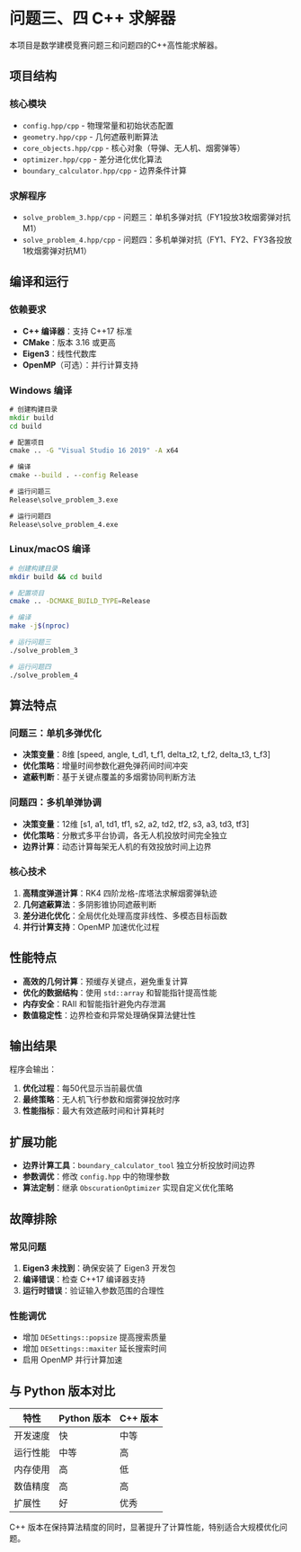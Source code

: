 # 问题三、四 C++ 求解器

本项目是数学建模竞赛问题三和问题四的C++高性能求解器。

## 项目结构

### 核心模块
- `config.hpp/cpp` - 物理常量和初始状态配置
- `geometry.hpp/cpp` - 几何遮蔽判断算法
- `core_objects.hpp/cpp` - 核心对象（导弹、无人机、烟雾弹等）
- `optimizer.hpp/cpp` - 差分进化优化算法
- `boundary_calculator.hpp/cpp` - 边界条件计算

### 求解程序
- `solve_problem_3.hpp/cpp` - 问题三：单机多弹对抗（FY1投放3枚烟雾弹对抗M1）
- `solve_problem_4.hpp/cpp` - 问题四：多机单弹对抗（FY1、FY2、FY3各投放1枚烟雾弹对抗M1）

## 编译和运行

### 依赖要求
- **C++ 编译器**：支持 C++17 标准
- **CMake**：版本 3.16 或更高
- **Eigen3**：线性代数库
- **OpenMP**（可选）：并行计算支持

### Windows 编译
```cmd
# 创建构建目录
mkdir build
cd build

# 配置项目
cmake .. -G "Visual Studio 16 2019" -A x64

# 编译
cmake --build . --config Release

# 运行问题三
Release\solve_problem_3.exe

# 运行问题四
Release\solve_problem_4.exe
```

### Linux/macOS 编译
```bash
# 创建构建目录
mkdir build && cd build

# 配置项目
cmake .. -DCMAKE_BUILD_TYPE=Release

# 编译
make -j$(nproc)

# 运行问题三
./solve_problem_3

# 运行问题四
./solve_problem_4
```

## 算法特点

### 问题三：单机多弹优化
- **决策变量**：8维 [speed, angle, t_d1, t_f1, delta_t2, t_f2, delta_t3, t_f3]
- **优化策略**：增量时间参数化避免弹药间时间冲突
- **遮蔽判断**：基于关键点覆盖的多烟雾协同判断方法

### 问题四：多机单弹协调
- **决策变量**：12维 [s1, a1, td1, tf1, s2, a2, td2, tf2, s3, a3, td3, tf3]
- **优化策略**：分散式多平台协调，各无人机投放时间完全独立
- **边界计算**：动态计算每架无人机的有效投放时间上边界

### 核心技术
1. **高精度弹道计算**：RK4 四阶龙格-库塔法求解烟雾弹轨迹
2. **几何遮蔽算法**：多阴影锥协同遮蔽判断
3. **差分进化优化**：全局优化处理高度非线性、多模态目标函数
4. **并行计算支持**：OpenMP 加速优化过程

## 性能特点

- **高效的几何计算**：预缓存关键点，避免重复计算
- **优化的数据结构**：使用 `std::array` 和智能指针提高性能
- **内存安全**：RAII 和智能指针避免内存泄漏
- **数值稳定性**：边界检查和异常处理确保算法健壮性

## 输出结果

程序会输出：
1. **优化过程**：每50代显示当前最优值
2. **最终策略**：无人机飞行参数和烟雾弹投放时序
3. **性能指标**：最大有效遮蔽时间和计算耗时

## 扩展功能

- **边界计算工具**：`boundary_calculator_tool` 独立分析投放时间边界
- **参数调优**：修改 `config.hpp` 中的物理参数
- **算法定制**：继承 `ObscurationOptimizer` 实现自定义优化策略

## 故障排除

### 常见问题
1. **Eigen3 未找到**：确保安装了 Eigen3 开发包
2. **编译错误**：检查 C++17 编译器支持
3. **运行时错误**：验证输入参数范围的合理性

### 性能调优
- 增加 `DESettings::popsize` 提高搜索质量
- 增加 `DESettings::maxiter` 延长搜索时间
- 启用 OpenMP 并行计算加速

## 与 Python 版本对比

| 特性 | Python 版本 | C++ 版本 |
|------|-------------|----------|
| 开发速度 | 快 | 中等 |
| 运行性能 | 中等 | 高 |
| 内存使用 | 高 | 低 |
| 数值精度 | 高 | 高 |
| 扩展性 | 好 | 优秀 |

C++ 版本在保持算法精度的同时，显著提升了计算性能，特别适合大规模优化问题。
